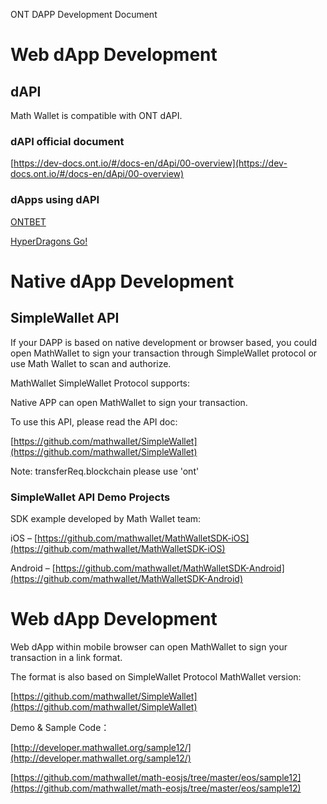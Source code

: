 ONT DAPP Development Document

# Web dApp Development

## dAPI

Math Wallet is compatible with ONT dAPI.

### dAPI official document

[https://dev-docs.ont.io/#/docs-en/dApi/00-overview](https://dev-docs.ont.io/#/docs-en/dApi/00-overview)

### dApps using dAPI

[ONTBET](https://ont.bet/)

[HyperDragons Go!](https://hyd-go.alfakingdom.com/)

# Native dApp Development

## SimpleWallet API

If your DAPP is based on native development or browser based, you could open MathWallet to sign your transaction through SimpleWallet protocol or use Math Wallet to scan and authorize.

MathWallet SimpleWallet Protocol supports:

Native APP can open MathWallet to sign your transaction.

To use this API, please read the API doc:

[https://github.com/mathwallet/SimpleWallet](https://github.com/mathwallet/SimpleWallet)

Note: transferReq.blockchain please use 'ont'

### SimpleWallet API Demo Projects

SDK example developed by Math Wallet team:

iOS – [https://github.com/mathwallet/MathWalletSDK-iOS](https://github.com/mathwallet/MathWalletSDK-iOS)

Android – [https://github.com/mathwallet/MathWalletSDK-Android](https://github.com/mathwallet/MathWalletSDK-Android)

# Web dApp Development

Web dApp within mobile browser can open MathWallet to sign your transaction in a link format.

The format is also based on SimpleWallet Protocol MathWallet version:

[https://github.com/mathwallet/SimpleWallet](https://github.com/mathwallet/SimpleWallet)

Demo & Sample Code：

[http://developer.mathwallet.org/sample12/](http://developer.mathwallet.org/sample12/)

[https://github.com/mathwallet/math-eosjs/tree/master/eos/sample12](https://github.com/mathwallet/math-eosjs/tree/master/eos/sample12)